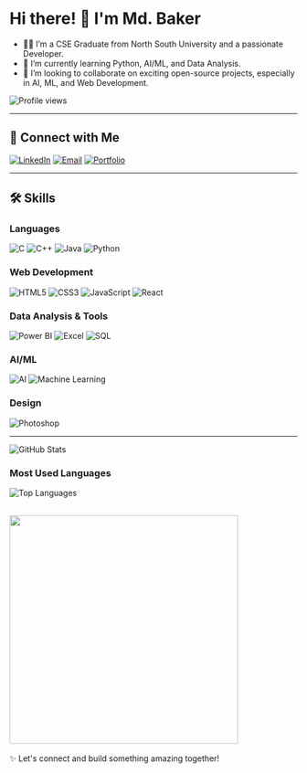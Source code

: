 # Hi there! 👋 I'm Md. Baker

- 👨‍💻 I’m a CSE Graduate from North South University and a passionate Developer.
- 🌱 I’m currently learning Python, AI/ML, and Data Analysis.
- 🤝 I’m looking to collaborate on exciting open-source projects, especially in AI, ML, and Web Development.

 ![Profile views](https://komarev.com/ghpvc/?username=mdbakerfarhad&color=brightgreen)

---
## 🔗 Connect with Me
[![LinkedIn](https://img.shields.io/badge/-LinkedIn-0077B5?logo=linkedin&logoColor=white)](https://www.linkedin.com/in/mdbakerfarhad) [![Email](https://img.shields.io/badge/-Email-D14836?logo=gmail&logoColor=white)](mailto:mdbakerfarhad@gmail.com) [![Portfolio](https://img.shields.io/badge/-Portfolio-000000?logo=vercel&logoColor=white)](https://mdbaker.vercel.app/)

---

## 🛠️ Skills
### Languages
![C](https://img.shields.io/badge/-C-00599C?logo=c&logoColor=white) ![C++](https://img.shields.io/badge/-C++-00599C?logo=c%2B%2B&logoColor=white) ![Java](https://img.shields.io/badge/-Java-007396?logo=java&logoColor=white) ![Python](https://img.shields.io/badge/-Python-3776AB?logo=python&logoColor=white)

### Web Development
![HTML5](https://img.shields.io/badge/-HTML5-E34F26?logo=html5&logoColor=white) ![CSS3](https://img.shields.io/badge/-CSS3-1572B6?logo=css3&logoColor=white) ![JavaScript](https://img.shields.io/badge/-JavaScript-F7DF1E?logo=javascript&logoColor=black) ![React](https://img.shields.io/badge/-React-20232A?logo=react&logoColor=61DAFB)

### Data Analysis & Tools
![Power BI](https://img.shields.io/badge/-Power%20BI-F2C811?logo=powerbi&logoColor=black) ![Excel](https://img.shields.io/badge/-Excel-217346?logo=microsoft-excel&logoColor=white) ![SQL](https://img.shields.io/badge/-SQL-4479A1?logo=postgresql&logoColor=white)

### AI/ML
![AI](https://img.shields.io/badge/-AI-FF6F00?logo=ai&logoColor=white) ![Machine Learning](https://img.shields.io/badge/-Machine%20Learning-102230?logo=python&logoColor=white)

### Design
![Photoshop](https://img.shields.io/badge/-Photoshop-31A8FF?logo=adobe-photoshop&logoColor=white)

---

![GitHub Stats](https://github-readme-stats.vercel.app/api?username=mdbakerfarhad&show_icons=true&theme=radical)

### Most Used Languages
![Top Languages](https://github-readme-stats.vercel.app/api/top-langs/?username=mdbakerfarhad&layout=compact&theme=radical)

</br>
<a href="https://count.getloli.com">
  <img width=400 align="center" src="https://count.getloli.com/@mdbakerfarhad?name=mdbakerfarhad&theme=normal-1&padding=6&offset=0&align=center&scale=1&pixelated=1&darkmode=auto" />
</a>

</br>
</br>
✨ Let's connect and build something amazing together!
